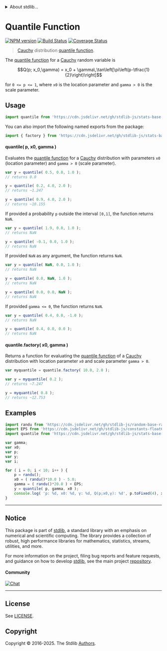 <!--

@license Apache-2.0

Copyright (c) 2018 The Stdlib Authors.

Licensed under the Apache License, Version 2.0 (the "License");
you may not use this file except in compliance with the License.
You may obtain a copy of the License at

   http://www.apache.org/licenses/LICENSE-2.0

Unless required by applicable law or agreed to in writing, software
distributed under the License is distributed on an "AS IS" BASIS,
WITHOUT WARRANTIES OR CONDITIONS OF ANY KIND, either express or implied.
See the License for the specific language governing permissions and
limitations under the License.

-->


<details>
  <summary>
    About stdlib...
  </summary>
  <p>We believe in a future in which the web is a preferred environment for numerical computation. To help realize this future, we've built stdlib. stdlib is a standard library, with an emphasis on numerical and scientific computation, written in JavaScript (and C) for execution in browsers and in Node.js.</p>
  <p>The library is fully decomposable, being architected in such a way that you can swap out and mix and match APIs and functionality to cater to your exact preferences and use cases.</p>
  <p>When you use stdlib, you can be absolutely certain that you are using the most thorough, rigorous, well-written, studied, documented, tested, measured, and high-quality code out there.</p>
  <p>To join us in bringing numerical computing to the web, get started by checking us out on <a href="https://github.com/stdlib-js/stdlib">GitHub</a>, and please consider <a href="https://opencollective.com/stdlib">financially supporting stdlib</a>. We greatly appreciate your continued support!</p>
</details>

# Quantile Function

[![NPM version][npm-image]][npm-url] [![Build Status][test-image]][test-url] [![Coverage Status][coverage-image]][coverage-url] <!-- [![dependencies][dependencies-image]][dependencies-url] -->

> [Cauchy][cauchy-distribution] distribution [quantile function][quantile-function].

<section class="intro">

The [quantile function][quantile-function] for a [Cauchy][cauchy-distribution] random variable is

<!-- <equation class="equation" label="eq:cauchy_cauchy_quantile_function" align="center" raw="Q(p; x_0,\gamma) = x_0 + \gamma\,\tan\left[\pi\left(p-\tfrac{1}{2}\right)\right]" alt="Quantile function for a Cauchy distribution."> -->

```math
Q(p; x_0,\gamma) = x_0 + \gamma\,\tan\left[\pi\left(p-\tfrac{1}{2}\right)\right]
```

<!-- <div class="equation" align="center" data-raw-text="Q(p; x_0,\gamma) = x_0 + \gamma\,\tan\left[\pi\left(p-\tfrac{1}{2}\right)\right]" data-equation="eq:cauchy_cauchy_quantile_function">
    <img src="https://cdn.jsdelivr.net/gh/stdlib-js/stdlib@591cf9d5c3a0cd3c1ceec961e5c49d73a68374cb/lib/node_modules/@stdlib/stats/base/dists/cauchy/quantile/docs/img/equation_cauchy_cauchy_quantile_function.svg" alt="Quantile function for a Cauchy distribution.">
    <br>
</div> -->

<!-- </equation> -->

for `0 <= p <= 1`, where `x0` is the location parameter and `gamma > 0` is the scale parameter.

</section>

<!-- /.intro -->



<section class="usage">

## Usage

```javascript
import quantile from 'https://cdn.jsdelivr.net/gh/stdlib-js/stats-base-dists-cauchy-quantile@deno/mod.js';
```

You can also import the following named exports from the package:

```javascript
import { factory } from 'https://cdn.jsdelivr.net/gh/stdlib-js/stats-base-dists-cauchy-quantile@deno/mod.js';
```

#### quantile( p, x0, gamma )

Evaluates the [quantile function][quantile-function] for a [Cauchy][cauchy-distribution] distribution with parameters `x0` (location parameter) and `gamma > 0` (scale parameter).

```javascript
var y = quantile( 0.5, 0.0, 1.0 );
// returns 0.0

y = quantile( 0.2, 4.0, 2.0 );
// returns ~1.247

y = quantile( 0.9, 4.0, 2.0 );
// returns ~10.155
```

If provided a probability `p` outside the interval `[0,1]`, the function returns `NaN`.

```javascript
var y = quantile( 1.9, 0.0, 1.0 );
// returns NaN

y = quantile( -0.1, 0.0, 1.0 );
// returns NaN
```

If provided `NaN` as any argument, the function returns `NaN`.

```javascript
var y = quantile( NaN, 0.0, 1.0 );
// returns NaN

y = quantile( 0.0, NaN, 1.0 );
// returns NaN

y = quantile( 0.0, 0.0, NaN );
// returns NaN
```

If provided `gamma <= 0`, the function returns `NaN`.

```javascript
var y = quantile( 0.4, 0.0, -1.0 );
// returns NaN

y = quantile( 0.4, 0.0, 0.0 );
// returns NaN
```

#### quantile.factory( x0, gamma )

Returns a function for evaluating the [quantile function][quantile-function] of a [Cauchy][cauchy-distribution] distribution with location parameter `x0` and scale parameter `gamma > 0`.

```javascript
var myquantile = quantile.factory( 10.0, 2.0 );

var y = myquantile( 0.2 );
// returns ~7.247

y = myquantile( 0.8 );
// returns ~12.753
```

</section>

<!-- /.usage -->

<section class="examples">

## Examples

<!-- eslint no-undef: "error" -->

```javascript
import randu from 'https://cdn.jsdelivr.net/gh/stdlib-js/random-base-randu@deno/mod.js';
import EPS from 'https://cdn.jsdelivr.net/gh/stdlib-js/constants-float64-eps@deno/mod.js';
import quantile from 'https://cdn.jsdelivr.net/gh/stdlib-js/stats-base-dists-cauchy-quantile@deno/mod.js';

var gamma;
var x0;
var p;
var y;
var i;

for ( i = 0; i < 10; i++ ) {
    p = randu();
    x0 = ( randu()*10.0 ) - 5.0;
    gamma = ( randu()*20.0 ) + EPS;
    y = quantile( p, gamma, x0 );
    console.log( 'p: %d, x0: %d, γ: %d, Q(p;x0,γ): %d', p.toFixed(4), x0.toFixed(4), gamma.toFixed(4), y.toFixed(4) );
}
```

</section>

<!-- /.examples -->

<!-- Section for related `stdlib` packages. Do not manually edit this section, as it is automatically populated. -->

<section class="related">

</section>

<!-- /.related -->

<!-- Section for all links. Make sure to keep an empty line after the `section` element and another before the `/section` close. -->


<section class="main-repo" >

* * *

## Notice

This package is part of [stdlib][stdlib], a standard library with an emphasis on numerical and scientific computing. The library provides a collection of robust, high performance libraries for mathematics, statistics, streams, utilities, and more.

For more information on the project, filing bug reports and feature requests, and guidance on how to develop [stdlib][stdlib], see the main project [repository][stdlib].

#### Community

[![Chat][chat-image]][chat-url]

---

## License

See [LICENSE][stdlib-license].


## Copyright

Copyright &copy; 2016-2025. The Stdlib [Authors][stdlib-authors].

</section>

<!-- /.stdlib -->

<!-- Section for all links. Make sure to keep an empty line after the `section` element and another before the `/section` close. -->

<section class="links">

[npm-image]: http://img.shields.io/npm/v/@stdlib/stats-base-dists-cauchy-quantile.svg
[npm-url]: https://npmjs.org/package/@stdlib/stats-base-dists-cauchy-quantile

[test-image]: https://github.com/stdlib-js/stats-base-dists-cauchy-quantile/actions/workflows/test.yml/badge.svg?branch=main
[test-url]: https://github.com/stdlib-js/stats-base-dists-cauchy-quantile/actions/workflows/test.yml?query=branch:main

[coverage-image]: https://img.shields.io/codecov/c/github/stdlib-js/stats-base-dists-cauchy-quantile/main.svg
[coverage-url]: https://codecov.io/github/stdlib-js/stats-base-dists-cauchy-quantile?branch=main

<!--

[dependencies-image]: https://img.shields.io/david/stdlib-js/stats-base-dists-cauchy-quantile.svg
[dependencies-url]: https://david-dm.org/stdlib-js/stats-base-dists-cauchy-quantile/main

-->

[chat-image]: https://img.shields.io/gitter/room/stdlib-js/stdlib.svg
[chat-url]: https://app.gitter.im/#/room/#stdlib-js_stdlib:gitter.im

[stdlib]: https://github.com/stdlib-js/stdlib

[stdlib-authors]: https://github.com/stdlib-js/stdlib/graphs/contributors

[umd]: https://github.com/umdjs/umd
[es-module]: https://developer.mozilla.org/en-US/docs/Web/JavaScript/Guide/Modules

[deno-url]: https://github.com/stdlib-js/stats-base-dists-cauchy-quantile/tree/deno
[deno-readme]: https://github.com/stdlib-js/stats-base-dists-cauchy-quantile/blob/deno/README.md
[umd-url]: https://github.com/stdlib-js/stats-base-dists-cauchy-quantile/tree/umd
[umd-readme]: https://github.com/stdlib-js/stats-base-dists-cauchy-quantile/blob/umd/README.md
[esm-url]: https://github.com/stdlib-js/stats-base-dists-cauchy-quantile/tree/esm
[esm-readme]: https://github.com/stdlib-js/stats-base-dists-cauchy-quantile/blob/esm/README.md
[branches-url]: https://github.com/stdlib-js/stats-base-dists-cauchy-quantile/blob/main/branches.md

[stdlib-license]: https://raw.githubusercontent.com/stdlib-js/stats-base-dists-cauchy-quantile/main/LICENSE

[quantile-function]: https://en.wikipedia.org/wiki/Quantile_function

[cauchy-distribution]: https://en.wikipedia.org/wiki/Cauchy_distribution

</section>

<!-- /.links -->
